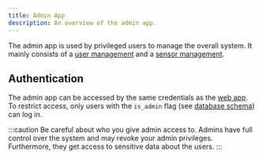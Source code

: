 ```yaml
---
title: Admin App
description: An overview of the admin app.
---
```


The admin app is used by privileged users to manage the overall system. It mainly consists of a [user management](/admin/user-management) and a [sensor management](/admin/sensor-management).

## Authentication

The admin app can be accessed by the same credentials as the [web app](/web/overview). To restrict access, only users with the `is_admin` flag (see [database schema](/general/database#user-table)) can log in.

:::caution
Be careful about who you give admin access to. Admins have full control over the system and may revoke your admin privileges. Furthermore, they get access to sensitive data about the users. 
:::